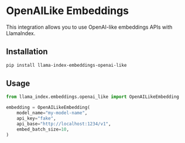 # OpenAILike Embeddings

This integration allows you to use OpenAI-like embeddings APIs with LlamaIndex.

## Installation

```bash
pip install llama-index-embeddings-openai-like
```

## Usage

```python
from llama_index.embeddings.openai_like import OpenAILikeEmbedding

embedding = OpenAILikeEmbedding(
    model_name="my-model-name",
    api_key="fake",
    api_base="http://localhost:1234/v1",
    embed_batch_size=10,
)
```
